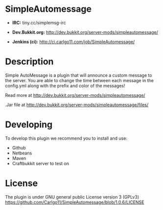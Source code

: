 SimpleAutomessage
=================

+ **IRC:** tiny.cc/simplemsg-irc

+ **Dev.Bukkit.org:** http://dev.bukkit.org/server-mods/simpleautomessage/

+ **Jenkins (ci):** http://ci.carlgo11.com/job/SimpleAutomessage/

Description
=========
Simple AutoMessage is a plugin that will announce a custom message to the server.
You are able to change the time between each message in the config.yml along with the prefix and color of the messages!

Read more at http://dev.bukkit.org/server-mods/simpleautomessage/

.Jar file at http://dev.bukkit.org/server-mods/simpleautomessage/files/

Developing
=========
To develop this plugin we recommend you to install and use:

+ Github
+ Netbeans
+ Maven
+ Craftbukkit server to test on


License
=========
The plugin is under GNU general public License version 3 (GPLv3)
https://github.com/Carlgo11/SimpleAutomessage/blob/1.0.6/LICENSE
